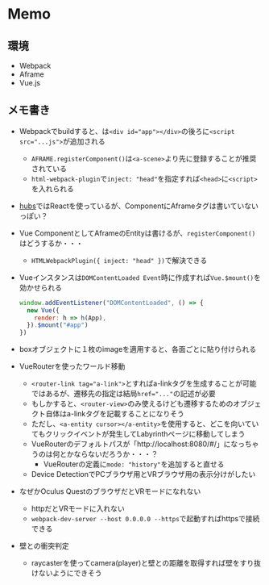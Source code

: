 # Memo

## 環境

- Webpack
- Aframe
- Vue.js

## メモ書き

- Webpackでbuildすると、は`<div id="app"></div>`の後ろに`<script src="...js">`が追加される
  - `AFRAME.registerComponent()`は`<a-scene>`より先に登録することが推奨されている
  - `html-webpack-plugin`で`inject: "head"`を指定すれば`<head>`に`<script>`を入れられる

- [hubs](https://github.com/mozilla/hubs)ではReactを使っているが、ComponentにAframeタグは書いていないっぽい？

- Vue ComponentとしてAframeのEntityは書けるが、`registerComponent()`はどうするか・・・
  - `HTMLWebpackPlugin({ inject: "head" })`で解決できる

- Vueインスタンスは`DOMContentLoaded Event`時に作成すれば`Vue.$mount()`を効かせられる
    ```javascript
    window.addEventListener("DOMContentLoaded", () => {
      new Vue({
        render: h => h(App),
      }).$mount("#app")
    })
    ```

- boxオブジェクトに１枚のimageを適用すると、各面ごとに貼り付けられる

- VueRouterを使ったワールド移動
  - `<router-link tag="a-link">`とすればa-linkタグを生成することが可能ではあるが、遷移先の指定は結局`href="..."`の記述が必要
  - もしかすると、`<router-view>`のみ使えるけども遷移するためのオブジェクト自体はa-linkタグを記載することになりそう
  - ただし、`<a-entity cursor></a-entity>`を使用すると、どこを向いていてもクリックイベントが発生してLabyrinthページに移動してしまう
  - VueRouterのデフォルトパスが「http://localhost:8080/#/」になっちゃうのは何とかならないだろうか・・・？
    - VueRouterの定義に`mode: "history"`を追加すると直せる
  - Device DetectionでPCブラウザ用とVRブラウザ用の表示分けがしたい

- なぜかOculus QuestのブラウザだとVRモードになれない
  - httpだとVRモードに入れない
  - `webpack-dev-server --host 0.0.0.0 --https`で起動すればhttpsで接続できる

- 壁との衝突判定
  - raycasterを使ってcamera(player)と壁との距離を取得すれば壁をすり抜けないようにできそう
